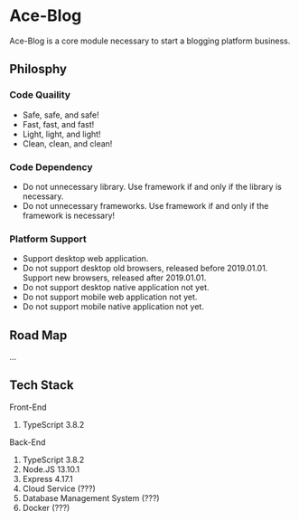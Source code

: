 # Ace-Blog
Ace-Blog is a core module necessary to start a blogging platform business.

## Philosphy
### Code Quaility
+ Safe, safe, and safe!
+ Fast, fast, and fast!
+ Light, light, and light!
+ Clean, clean, and clean!
### Code Dependency
+ Do not unnecessary library. Use framework if and only if the library is necessary.
+ Do not unnecessary frameworks. Use framework if and only if the framework is necessary!
### Platform Support
+ Support desktop web application.
+ Do not support desktop old browsers, released before 2019.01.01. Support new browsers, released after 2019.01.01.
+ Do not support desktop native application not yet.
+ Do not support mobile web application not yet.
+ Do not support mobile native application not yet.

## Road Map
...

## Tech Stack
Front-End
1. TypeScript 3.8.2

Back-End
1. TypeScript 3.8.2
2. Node.JS 13.10.1
3. Express 4.17.1
4. Cloud Service (???)
5. Database Management System (???)
6. Docker (???)
